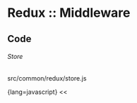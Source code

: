 Redux :: Middleware
===

Code
---

###### Store

src/common/redux/store.js

{lang=javascript}
<<[](../src/common/redux/store.js)
